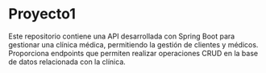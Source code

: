 # Proyecto1
Este repositorio contiene una API desarrollada con Spring Boot para gestionar una clínica médica, permitiendo la gestión de clientes y médicos. Proporciona endpoints que permiten realizar operaciones CRUD  en la base de datos relacionada con la clínica.
